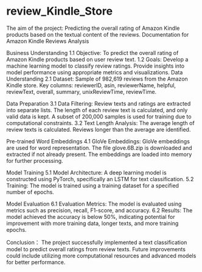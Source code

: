 # review_Kindle_Store
The aim of the project: Predicting the overall rating of Amazon Kindle products based on the textual content of the reviews.
Documentation for Amazon Kindle Reviews Analysis

Business Understanding
1.1 Objective: To predict the overall rating of Amazon Kindle products based on user review text.
1.2 Goals: Develop a machine learning model to classify review ratings. Provide insights into model performance using appropriate metrics and visualizations.
Data Understanding
2.1 Dataset: Sample of 982,619 reviews from the Amazon Kindle store. Key columns: reviewerID, asin, reviewerName, helpful, reviewText, overall, summary, unixReviewTime, reviewTime.

Data Preparation
3.1 Data Filtering: Review texts and ratings are extracted into separate lists. The length of each review text is calculated, and only valid data is kept. A subset of 200,000 samples is used for training due to computational constraints.
3.2 Text Length Analysis: The average length of review texts is calculated. Reviews longer than the average are identified.

Pre-trained Word Embeddings
4.1 GloVe Embeddings: GloVe embeddings are used for word representation. The file glove.6B.zip is downloaded and extracted if not already present. The embeddings are loaded into memory for further processing.

Model Training
5.1 Model Architecture: A deep learning model is constructed using PyTorch, specifically an LSTM for text classification.
5.2 Training: The model is trained using a training dataset for a specified number of epochs.

Model Evaluation
6.1 Evaluation Metrics: The model is evaluated using metrics such as precision, recall, F1-score, and accuracy.
6.2 Results: The model achieved the accuracy is below 50%, indicating potential for improvement with more training data, longer texts, and more training epochs.

Conclusion： The project successfully implemented a text classification model to predict overall ratings from review texts. Future improvements could include utilizing more computational resources and advanced models for better performance.
